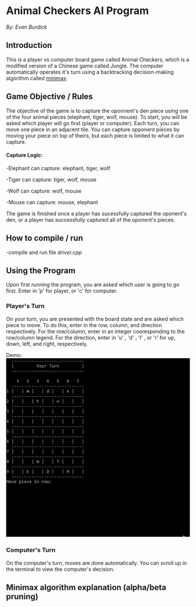 # Animal Checkers AI Program 
*By: Evan Burdick*

## Introduction
This is a player vs computer board game called Animal Checkers, which is a modified version of a Chinese game called Jungle. The computer
automatically operates it's turn using a backtracking decision-making algorithm called [minimax](https://en.wikipedia.org/wiki/Minimax). 

## Game Objective / Rules
The objective of the game is to capture the oponnent's den piece using one of the four animal pieces (elephant, tiger, wolf, mouse).
To start, you will be asked which player will go first (player or computer). 
Each turn, you can move one piece in an adjacent tile. You can capture opponent pieces by moving your piece on top of theirs, but each piece
is limited to what it can capture.

#### **Capture Logic:**
-Elephant can capture: elephant, tiger, wolf

-Tiger can capture: tiger, wolf, mouse

-Wolf can capture: wolf, mouse

-Mouse can capture: mouse, elephant

The game is finished once a player has sucessfully captured the oponent's den, or a player has successfully captured all of the oponent's pieces.

## How to compile / run
-compile and run file *driver.cpp*


## Using the Program
Upon first running the program, you are asked which user is going to go first. Enter in 'p' for player, or 'c' for computer.

### Player's Turn
On your turn, you are presented with the board state and are asked which piece to move. To do this, enter in the row, column, and direction respectively. For the row/column, enter in an integer cooresponding to the row/column legend. For the direction, enter in 'u' , 'd' , 'l' , or 'r' for up, down, left, and right, respectively. 

Demo:
![](https://github.com/EvanBurdick/AI-Animal-Checkers/blob/main/Demo/YourTurnDemo.gif)
### Computer's Turn
On the computer's turn, moves are done automatically. You can scroll up in the terminal to view the computer's decision.

## Minimax algorithm explanation (alpha/beta pruning)

